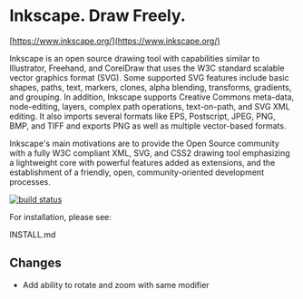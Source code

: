 Inkscape. Draw Freely.
======================

[https://www.inkscape.org/](https://www.inkscape.org/)

Inkscape is an open source drawing tool with capabilities similar to
Illustrator, Freehand, and CorelDraw that uses the W3C standard scalable
vector graphics  format (SVG). Some supported SVG features include
basic shapes, paths, text, markers, clones, alpha blending, transforms,
gradients, and grouping. In addition, Inkscape supports Creative Commons
meta-data, node-editing, layers, complex path operations, text-on-path,
and SVG XML editing. It also imports several formats like EPS, Postscript,
JPEG, PNG, BMP, and TIFF and exports PNG as well as multiple vector-based
formats.

Inkscape's main motivations are to provide the Open Source community
with a fully W3C compliant XML, SVG, and CSS2 drawing tool emphasizing a
lightweight core with powerful features added as extensions, and the
establishment of a friendly, open, community-oriented development
processes.

[![build status](https://gitlab.com/inkscape/inkscape/badges/master/build.svg)](https://gitlab.com/inkscape/inkscape/commits/master)


For installation, please see:

  INSTALL.md

## Changes

* Add ability to rotate and zoom with same modifier
